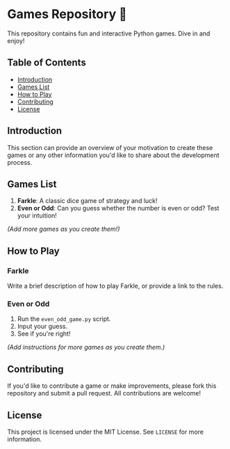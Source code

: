 # Games Repository 🎲

This repository contains fun and interactive Python games. Dive in and enjoy!

## Table of Contents

- [Introduction](#introduction)
- [Games List](#games-list)
- [How to Play](#how-to-play)
- [Contributing](#contributing)
- [License](#license)

## Introduction

This section can provide an overview of your motivation to create these games or any other information you'd like to share about the development process.

## Games List

1. **Farkle**: A classic dice game of strategy and luck!
2. **Even or Odd**: Can you guess whether the number is even or odd? Test your intuition!

_(Add more games as you create them!)_

## How to Play

### Farkle

Write a brief description of how to play Farkle, or provide a link to the rules.

### Even or Odd

1. Run the `even_odd_game.py` script.
2. Input your guess.
3. See if you're right!

_(Add instructions for more games as you create them.)_

## Contributing

If you'd like to contribute a game or make improvements, please fork this repository and submit a pull request. All contributions are welcome!

## License

This project is licensed under the MIT License. See `LICENSE` for more information.
